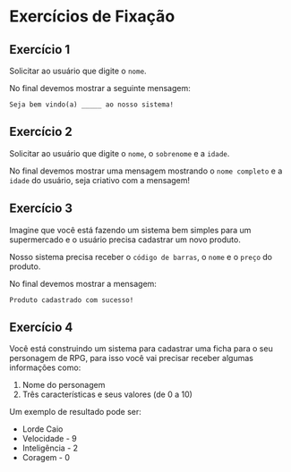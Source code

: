 # Exercícios de Fixação

## Exercício 1
Solicitar ao usuário que digite o `nome`. 

No final devemos mostrar a seguinte mensagem:
```
Seja bem vindo(a) _____ ao nosso sistema!
```

## Exercício 2
Solicitar ao usuário que digite o `nome`, o `sobrenome` e a `idade`. 

No final devemos mostrar uma mensagem mostrando o `nome completo` e a `idade` do usuário, seja criativo com a mensagem!

## Exercício 3
Imagine que você está fazendo um sistema bem simples para um supermercado e o usuário precisa cadastrar um novo produto.

Nosso sistema precisa receber o `código de barras`, o `nome` e o `preço` do produto.

No final devemos mostrar a mensagem:
```
Produto cadastrado com sucesso!
```

## Exercício 4
Você está construindo um sistema para cadastrar uma ficha para o seu personagem de RPG, para isso você vai precisar receber algumas informações como:
1. Nome do personagem
1. Três características e seus valores (de 0 a 10)

Um exemplo de resultado pode ser:
- Lorde Caio
- Velocidade - 9
- Inteligência - 2
- Coragem - 0